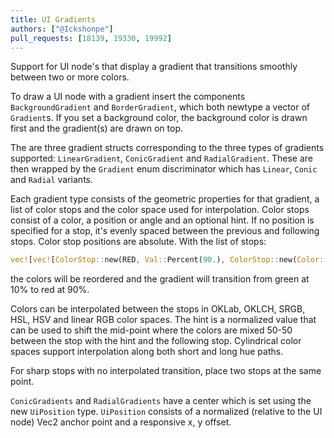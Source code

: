 ```yaml
---
title: UI Gradients 
authors: ["@Ickshonpe"]
pull_requests: [18139, 19330, 19992]
---
```


Support for UI node's that display a gradient that transitions smoothly between two or more colors.

To draw a UI node with a gradient insert the components `BackgroundGradient` and `BorderGradient`, which both newtype a vector of `Gradient`s. If you set a background color, the background color is drawn first and the gradient(s) are drawn on top.

The are three gradient structs corresponding to the three types of gradients supported: `LinearGradient`, `ConicGradient` and `RadialGradient`. These are then wrapped by the `Gradient` enum discriminator which has `Linear`, `Conic` and `Radial` variants.

Each gradient type consists of the geometric properties for that gradient, a list of color stops and the color space used for interpolation.
Color stops consist of a color, a position or angle and an optional hint. If no position is specified for a stop, it's evenly spaced between the previous and following stops. Color stop positions are absolute. With the list of stops:

```rust
vec![vec![ColorStop::new(RED, Val::Percent(90.), ColorStop::new(Color::GREEN, Val::Percent(10.))
```

the colors will be reordered and the gradient will transition from green at 10% to red at 90%.

Colors can be interpolated between the stops in OKLab, OKLCH, SRGB, HSL, HSV and linear RGB color spaces. The hint is a normalized value that can be used to shift the mid-point where the colors are mixed 50-50 between the stop with the hint and the following stop. Cylindrical color spaces support interpolation along both short and long hue paths.

For sharp stops with no interpolated transition, place two stops at the same point.

`ConicGradients` and `RadialGradients` have a center which is set using the new `UiPosition` type. `UiPosition` consists of a normalized (relative to the UI node) Vec2 anchor point and a responsive x, y offset.
